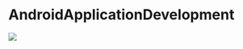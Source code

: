 # AndroidApplicationDevelopment

<a href="https://github.com/UdayKumarChunduru/AndroidApplicationDevelopment" target="__blank"> <img align="center" src="https://telegra.ph/file/64d25b6effd7f5188ae95.png" > </img></a>
